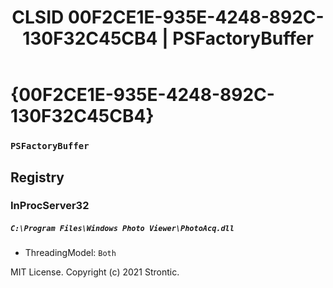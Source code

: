 ﻿---
title: "CLSID 00F2CE1E-935E-4248-892C-130F32C45CB4 | PSFactoryBuffer"
excerpt: What is COM-Object CLSID 00F2CE1E-935E-4248-892C-130F32C45CB4?
---

# {00F2CE1E-935E-4248-892C-130F32C45CB4}

### `PSFactoryBuffer`

## Registry


### InProcServer32

##### `C:\Program Files\Windows Photo Viewer\PhotoAcq.dll`
* ThreadingModel: `Both`

MIT License. Copyright (c) 2021 Strontic.


